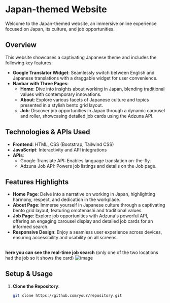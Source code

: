 # Japan-themed Website

Welcome to the Japan-themed website, an immersive online experience focused on Japan, its culture, and job opportunities.

## Overview

This website showcases a captivating Japanese theme and includes the following key features:

- **Google Translator Widget**: Seamlessly switch between English and Japanese translations with a draggable widget for user convenience.
- **Navbar with Three Pages**:
  - **Home**: Dive into insights about working in Japan, blending traditional values with contemporary innovations.
  - **About**: Explore various facets of Japanese culture and topics presented in a stylish bento grid layout.
  - **Job**: Discover job opportunities in Japan through a dynamic carousel and roller, showcasing detailed job cards using the Adzuna API.

## Technologies & APIs Used

- **Frontend**: HTML, CSS (Bootstrap, Tailwind CSS)
- **JavaScript**: Interactivity and API integrations
- **APIs**:
  - Google Translate API: Enables language translation on-the-fly.
  - Adzuna Job API: Powers job listings and details on the Job page.

## Features Highlights

- **Home Page**: Delve into a narrative on working in Japan, highlighting harmony, respect, and dedication in the workplace.
- **About Page**: Immerse yourself in Japanese culture through a captivating bento grid layout, featuring omotenashi and traditional values.
- **Job Page**: Explore job opportunities with Adzuna's powerful API, offering an engaging carousel display and detailed job cards for an informed search.
- **Responsive Design**: Enjoy a seamless user experience across devices, ensuring accessibility and usability on all screens.
##

**here you can see the real-time job search**
(only one of the two locations had the job so it shows the card)
![image](https://github.com/DevNoob1/Work-Opportunities-in-Japan/assets/66361024/45e89a93-a3eb-4136-b201-692cd6c6ee9b)

## Setup & Usage

1. **Clone the Repository**:

   ```bash
   git clone https://github.com/your/repository.git
